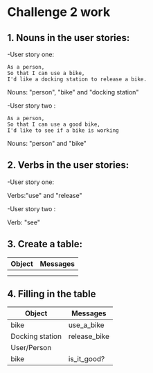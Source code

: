 # Challenge 2 work #

## 1. Nouns in the user stories: ## 
 -User story one:
 ```
 As a person,
So that I can use a bike,
I'd like a docking station to release a bike.
```
Nouns: "person", "bike" and "docking station"
  
 -User story two : 
  ```
  As a person,
So that I can use a good bike,
I'd like to see if a bike is working
```
Nouns: "person" and "bike"


## 2. Verbs in the user stories: ##
-User story one:

Verbs:"use" and "release"

-User story two : 

Verb: "see"


## 3. Create a table: ##

| Object   | Messages   |
|----------|------------|
|          |            |
|          |            |


## 4. Filling in the table ##

| Object   | Messages   |
|----------|------------|
| bike   | use_a_bike   |
| Docking station   | release_bike   |
| User/Person   |            |
| bike   | is_it_good?   |



